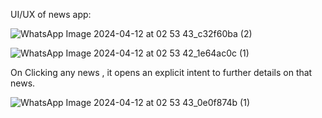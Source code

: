 UI/UX of news app:

![WhatsApp Image 2024-04-12 at 02 53 43_c32f60ba (2)](https://github.com/Falcon-jpg/News_App/assets/109679302/c79fa4bd-57d0-42b2-a36e-4fb5d555f8b5)

![WhatsApp Image 2024-04-12 at 02 53 42_1e64ac0c (1)](https://github.com/Falcon-jpg/News_App/assets/109679302/932d9061-92f8-4ba8-8182-5f1d8a37f477)

On Clicking any news , it opens an explicit intent to further details on that news.

![WhatsApp Image 2024-04-12 at 02 53 43_0e0f874b (1)](https://github.com/Falcon-jpg/News_App/assets/109679302/47a06e91-d780-458f-8b0a-509f46607b40)

